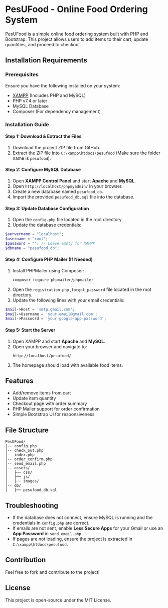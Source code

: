 # PesUFood - Online Food Ordering System

PesUFood is a simple online food ordering system built with PHP and Bootstrap. This project allows users to add items to their cart, update quantities, and proceed to checkout.

## Installation Requirements

### Prerequisites

Ensure you have the following installed on your system:

- [XAMPP](https://www.apachefriends.org/download.html) (Includes PHP and MySQL)
- PHP v7.4 or later
- MySQL Database
- Composer (For dependency management)

### Installation Guide

#### Step 1: Download & Extract the Files

1. Download the project ZIP file from GitHub.
2. Extract the ZIP file into `C:\xampp\htdocs\pesufood` (Make sure the folder name is `pesufood`).

#### Step 2: Configure MySQL Database

1. Open **XAMPP Control Panel** and start **Apache** and **MySQL**.
2. Open `http://localhost/phpmyadmin/` in your browser.
3. Create a new database named `pesufood_db`.
4. Import the provided `pesufood_db.sql` file into the database.

#### Step 3: Update Database Configuration

1. Open the `config.php` file located in the root directory.
2. Update the database credentials:

```php
$servername = "localhost";
$username = "root";
$password = ""; // Leave empty for XAMPP
$dbname = "pesufood_db";
```

#### Step 4: Configure PHP Mailer (If Needed)

1. Install PHPMailer using Composer:
   ```sh
   composer require phpmailer/phpmailer
   ```
2. Open the `registration.php` ,`forgot_password` file located in the root directory.
3. Update the following lines with your email credentials:

```php
$mail->Host = 'smtp.gmail.com';
$mail->Username = 'your-email@gmail.com';
$mail->Password = 'your-google-app-password';
```

#### Step 5: Start the Server

1. Open XAMPP and start **Apache** and **MySQL**.
2. Open your browser and navigate to:
   ```
   http://localhost/pesufood/
   ```
3. The homepage should load with available food items.

## Features

- Add/remove items from cart
- Update item quantity
- Checkout page with order summary
- PHP Mailer support for order confirmation
- Simple Bootstrap UI for responsiveness

## File Structure

```
PesUFood/
│-- config.php
│-- check_out.php
│-- index.php
│-- order_confirm.php
│-- send_email.php
│-- assets/
│   ├── css/
│   ├── js/
│   ├── images/
│-- db/
│   ├── pesufood_db.sql
```

## Troubleshooting

- If the database does not connect, ensure MySQL is running and the credentials in `config.php` are correct.
- If emails are not sent, enable **Less Secure Apps** for your Gmail or use an **App Password** in `send_email.php`.
- If pages are not loading, ensure the project is extracted in `C:\xampp\htdocs\pesufood`.

## Contribution

Feel free to fork and contribute to the project!

## License

This project is open-source under the MIT License.

